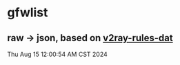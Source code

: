 # gfwlist
## raw -> json, based on [v2ray-rules-dat](https://github.com/Loyalsoldier/v2ray-rules-dat)
Thu Aug 15 12:00:54 AM CST 2024

